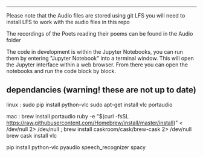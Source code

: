 ------------------------------------------------------
Please note that the Audio files are stored using git LFS you will need to install LFS to work with the audio files in this repo

The recordings of the Poets reading their poems can be found in the Audio folder

The code in development is within the Jupyter Notebooks, you can run them by entering "Jupyter Notebook" into a terminal window. This will open the Jupyter interface within a web browser. From there you can open the notebooks and run the code block by block.

dependancies (warning! these are not up to date)
---------------------------------------
linux : 
sudo pip install python-vlc
sudo apt-get install vlc portaudio

mac : 
brew install portaudio 
ruby -e "$(curl -fsSL https://raw.githubusercontent.com/Homebrew/install/master/install)" < /dev/null 2> /dev/null ; brew install caskroom/cask/brew-cask 2> /dev/null
brew cask install vlc

pip install python-vlc pyaudio speech_recognizer spacy
